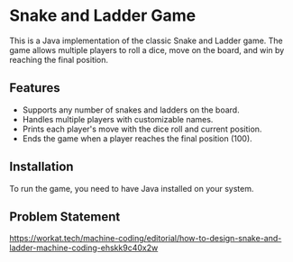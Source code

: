 # Snake and Ladder Game

This is a Java implementation of the classic Snake and Ladder game. The game allows multiple players to roll a dice, move on the board, and win by reaching the final position.

## Features

- Supports any number of snakes and ladders on the board.
- Handles multiple players with customizable names.
- Prints each player's move with the dice roll and current position.
- Ends the game when a player reaches the final position (100).

## Installation

To run the game, you need to have Java installed on your system.

## Problem Statement

https://workat.tech/machine-coding/editorial/how-to-design-snake-and-ladder-machine-coding-ehskk9c40x2w
